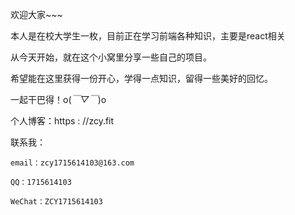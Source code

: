 欢迎大家~~~

本人是在校大学生一枚，目前正在学习前端各种知识，主要是react相关

从今天开始，就在这个小窝里分享一些自己的项目。

希望能在这里获得一份开心，学得一点知识，留得一些美好的回忆。

一起干巴得！o(*￣▽￣*)o

个人博客：https : //zcy.fit

联系我：

    email：zcy1715614103@163.com
    
    QQ：1715614103
    
    WeChat：ZCY1715614103
